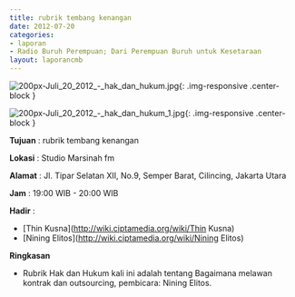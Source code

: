 ```yaml
---
title: rubrik tembang kenangan 
date: 2012-07-20
categories:
- laporan
- Radio Buruh Perempuan; Dari Perempuan Buruh untuk Kesetaraan
layout: laporancmb
---
```



![200px-Juli_20_2012_-_hak_dan_hukum.jpg](/uploads/200px-Juli_20_2012_-_hak_dan_hukum.jpg){: .img-responsive .center-block }

![200px-Juli_20_2012_-_hak_dan_hukum_1.jpg](/uploads/200px-Juli_20_2012_-_hak_dan_hukum_1.jpg){: .img-responsive .center-block }


**Tujuan** : rubrik tembang kenangan 

**Lokasi** : Studio Marsinah fm 

**Alamat** : Jl. Tipar Selatan XII, No.9, Semper Barat, Cilincing, Jakarta Utara 

**Jam** : 19:00 WIB - 20:00 WIB 

**Hadir** :
* [Thin Kusna](http://wiki.ciptamedia.org/wiki/Thin Kusna)
* [Nining Elitos](http://wiki.ciptamedia.org/wiki/Nining Elitos)

**Ringkasan**  
* Rubrik Hak dan Hukum kali ini adalah tentang Bagaimana melawan kontrak dan outsourcing, pembicara: Nining Elitos.
